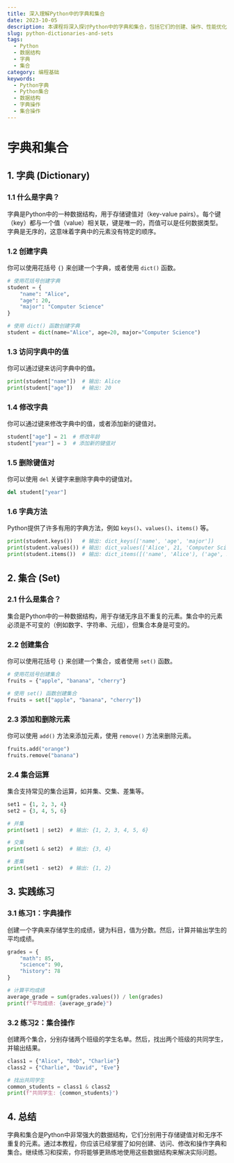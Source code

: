```yaml
---
title: 深入理解Python中的字典和集合
date: 2023-10-05
description: 本课程将深入探讨Python中的字典和集合，包括它们的创建、操作、性能优化以及在实际编程中的应用。
slug: python-dictionaries-and-sets
tags:
  - Python
  - 数据结构
  - 字典
  - 集合
category: 编程基础
keywords:
  - Python字典
  - Python集合
  - 数据结构
  - 字典操作
  - 集合操作
---
```


# 字典和集合

## 1. 字典 (Dictionary)

### 1.1 什么是字典？

字典是Python中的一种数据结构，用于存储键值对（key-value pairs）。每个键（key）都与一个值（value）相关联，键是唯一的，而值可以是任何数据类型。字典是无序的，这意味着字典中的元素没有特定的顺序。

### 1.2 创建字典

你可以使用花括号 `{}` 来创建一个字典，或者使用 `dict()` 函数。

```python
# 使用花括号创建字典
student = {
    "name": "Alice",
    "age": 20,
    "major": "Computer Science"
}

# 使用 dict() 函数创建字典
student = dict(name="Alice", age=20, major="Computer Science")
```

### 1.3 访问字典中的值

你可以通过键来访问字典中的值。

```python
print(student["name"])  # 输出: Alice
print(student["age"])   # 输出: 20
```

### 1.4 修改字典

你可以通过键来修改字典中的值，或者添加新的键值对。

```python
student["age"] = 21  # 修改年龄
student["year"] = 3  # 添加新的键值对
```

### 1.5 删除键值对

你可以使用 `del` 关键字来删除字典中的键值对。

```python
del student["year"]
```

### 1.6 字典方法

Python提供了许多有用的字典方法，例如 `keys()`、`values()`、`items()` 等。

```python
print(student.keys())   # 输出: dict_keys(['name', 'age', 'major'])
print(student.values()) # 输出: dict_values(['Alice', 21, 'Computer Science'])
print(student.items())  # 输出: dict_items([('name', 'Alice'), ('age', 21), ('major', 'Computer Science')])
```

## 2. 集合 (Set)

### 2.1 什么是集合？

集合是Python中的一种数据结构，用于存储无序且不重复的元素。集合中的元素必须是不可变的（例如数字、字符串、元组），但集合本身是可变的。

### 2.2 创建集合

你可以使用花括号 `{}` 来创建一个集合，或者使用 `set()` 函数。

```python
# 使用花括号创建集合
fruits = {"apple", "banana", "cherry"}

# 使用 set() 函数创建集合
fruits = set(["apple", "banana", "cherry"])
```

### 2.3 添加和删除元素

你可以使用 `add()` 方法来添加元素，使用 `remove()` 方法来删除元素。

```python
fruits.add("orange")
fruits.remove("banana")
```

### 2.4 集合运算

集合支持常见的集合运算，如并集、交集、差集等。

```python
set1 = {1, 2, 3, 4}
set2 = {3, 4, 5, 6}

# 并集
print(set1 | set2)  # 输出: {1, 2, 3, 4, 5, 6}

# 交集
print(set1 & set2)  # 输出: {3, 4}

# 差集
print(set1 - set2)  # 输出: {1, 2}
```

## 3. 实践练习

### 3.1 练习1：字典操作

创建一个字典来存储学生的成绩，键为科目，值为分数。然后，计算并输出学生的平均成绩。

```python
grades = {
    "math": 85,
    "science": 90,
    "history": 78
}

# 计算平均成绩
average_grade = sum(grades.values()) / len(grades)
print(f"平均成绩: {average_grade}")
```

### 3.2 练习2：集合操作

创建两个集合，分别存储两个班级的学生名单。然后，找出两个班级的共同学生，并输出结果。

```python
class1 = {"Alice", "Bob", "Charlie"}
class2 = {"Charlie", "David", "Eve"}

# 找出共同学生
common_students = class1 & class2
print(f"共同学生: {common_students}")
```

## 4. 总结

字典和集合是Python中非常强大的数据结构，它们分别用于存储键值对和无序不重复的元素。通过本教程，你应该已经掌握了如何创建、访问、修改和操作字典和集合。继续练习和探索，你将能够更熟练地使用这些数据结构来解决实际问题。
